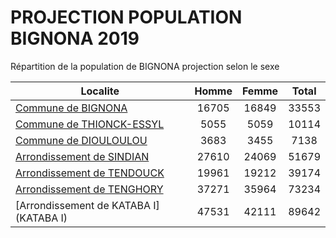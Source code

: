 # PROJECTION POPULATION BIGNONA 2019
	
Répartition de la population de BIGNONA projection selon le sexe
	
| Localite  | Homme | Femme | Total |
| --------- |:-----:|:-----:|:-----:|
| [Commune de BIGNONA](BIGNONA) | 16705 | 16849 | 33553 |
| [Commune de THIONCK-ESSYL](THIONCK-ESSYL) | 5055 | 5059 | 10114 |
| [Commune de DIOULOULOU](DIOULOULOU) | 3683 | 3455 | 7138 |
| [Arrondissement de SINDIAN](SINDIAN) | 27610 | 24069 | 51679 |
| [Arrondissement de TENDOUCK](TENDOUCK) | 19961 | 19212 | 39174 |
| [Arrondissement de TENGHORY](TENGHORY) | 37271 | 35964 | 73234 |
| [Arrondissement de KATABA I](KATABA I) | 47531 | 42111 | 89642 |
